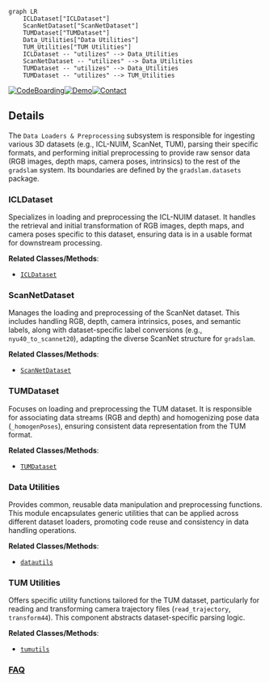 ```mermaid
graph LR
    ICLDataset["ICLDataset"]
    ScanNetDataset["ScanNetDataset"]
    TUMDataset["TUMDataset"]
    Data_Utilities["Data Utilities"]
    TUM_Utilities["TUM Utilities"]
    ICLDataset -- "utilizes" --> Data_Utilities
    ScanNetDataset -- "utilizes" --> Data_Utilities
    TUMDataset -- "utilizes" --> Data_Utilities
    TUMDataset -- "utilizes" --> TUM_Utilities
```

[![CodeBoarding](https://img.shields.io/badge/Generated%20by-CodeBoarding-9cf?style=flat-square)](https://github.com/CodeBoarding/GeneratedOnBoardings)[![Demo](https://img.shields.io/badge/Try%20our-Demo-blue?style=flat-square)](https://www.codeboarding.org/demo)[![Contact](https://img.shields.io/badge/Contact%20us%20-%20contact@codeboarding.org-lightgrey?style=flat-square)](mailto:contact@codeboarding.org)

## Details

The `Data Loaders & Preprocessing` subsystem is responsible for ingesting various 3D datasets (e.g., ICL-NUIM, ScanNet, TUM), parsing their specific formats, and performing initial preprocessing to provide raw sensor data (RGB images, depth maps, camera poses, intrinsics) to the rest of the `gradslam` system. Its boundaries are defined by the `gradslam.datasets` package.

### ICLDataset
Specializes in loading and preprocessing the ICL-NUIM dataset. It handles the retrieval and initial transformation of RGB images, depth maps, and camera poses specific to this dataset, ensuring data is in a usable format for downstream processing.


**Related Classes/Methods**:

- <a href="https://github.com/gradslam/gradslam/blob/main/gradslam/datasets/icl.py" target="_blank" rel="noopener noreferrer">`ICLDataset`</a>


### ScanNetDataset
Manages the loading and preprocessing of the ScanNet dataset. This includes handling RGB, depth, camera intrinsics, poses, and semantic labels, along with dataset-specific label conversions (e.g., `nyu40_to_scannet20`), adapting the diverse ScanNet structure for `gradslam`.


**Related Classes/Methods**:

- <a href="https://github.com/gradslam/gradslam/blob/main/gradslam/datasets/scannet.py" target="_blank" rel="noopener noreferrer">`ScanNetDataset`</a>


### TUMDataset
Focuses on loading and preprocessing the TUM dataset. It is responsible for associating data streams (RGB and depth) and homogenizing pose data (`_homogenPoses`), ensuring consistent data representation from the TUM format.


**Related Classes/Methods**:

- <a href="https://github.com/gradslam/gradslam/blob/main/gradslam/datasets/tum.py" target="_blank" rel="noopener noreferrer">`TUMDataset`</a>


### Data Utilities
Provides common, reusable data manipulation and preprocessing functions. This module encapsulates generic utilities that can be applied across different dataset loaders, promoting code reuse and consistency in data handling operations.


**Related Classes/Methods**:

- <a href="https://github.com/gradslam/gradslam/blob/main/gradslam/datasets/datautils.py" target="_blank" rel="noopener noreferrer">`datautils`</a>


### TUM Utilities
Offers specific utility functions tailored for the TUM dataset, particularly for reading and transforming camera trajectory files (`read_trajectory`, `transform44`). This component abstracts dataset-specific parsing logic.


**Related Classes/Methods**:

- <a href="https://github.com/gradslam/gradslam/blob/main/gradslam/datasets/tumutils.py" target="_blank" rel="noopener noreferrer">`tumutils`</a>




### [FAQ](https://github.com/CodeBoarding/GeneratedOnBoardings/tree/main?tab=readme-ov-file#faq)